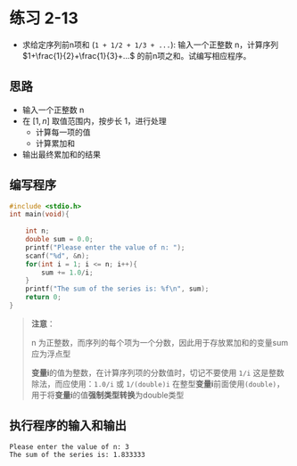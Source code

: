 # 练习 2-13
- 求给定序列前n项和 (`1 + 1/2 + 1/3 + ...`): 输入一个正整数 n，计算序列$1+\frac{1}{2}+\frac{1}{3}+...$ 的前n项之和。试编写相应程序。

## 思路
- 输入一个正整数 n
- 在 $[1, n]$ 取值范围内，按步长 1，进行处理
  - 计算每一项的值
  - 计算累加和
- 输出最终累加和的结果

## 编写程序
```c
#include <stdio.h>
int main(void){
    
    int n;
    double sum = 0.0;
    printf("Please enter the value of n: ");
    scanf("%d", &n);
    for(int i = 1; i <= n; i++){
        sum += 1.0/i;
    }
    printf("The sum of the series is: %f\n", sum);
    return 0;
}
```
> **注意**：
>
> n 为正整数，而序列的每个项为一个分数，因此用于存放累加和的变量sum应为浮点型
>
> **变量i**的值为整数，在计算序列项的分数值时，切记不要使用 `1/i` 这是整数除法，而应使用：`1.0/i` 或 `1/(double)i` 在整型**变量i**前面使用`(double)`，用于将**变量i**的值**强制类型转换**为double类型

## 执行程序的输入和输出
```shell
Please enter the value of n: 3
The sum of the series is: 1.833333
```


